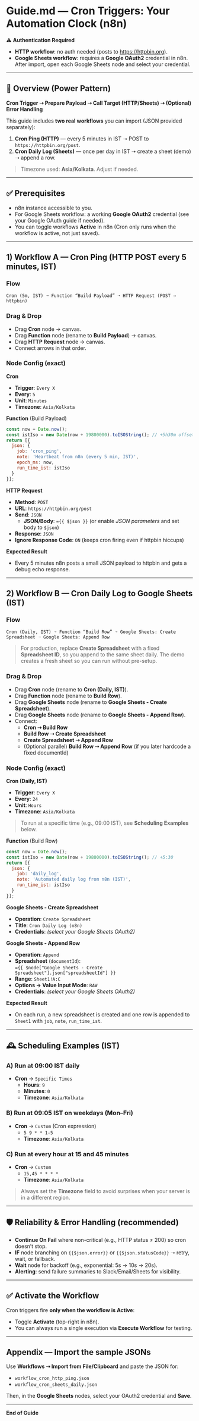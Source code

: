 # Guide.md — Cron Triggers: Your Automation Clock (n8n)

⚠️ **Authentication Required**
- **HTTP workflow**: no auth needed (posts to https://httpbin.org).
- **Google Sheets workflow**: requires a **Google OAuth2** credential in n8n. After import, open each Google Sheets node and select your credential.

---

## 🔎 Overview (Power Pattern)
**Cron Trigger ➝ Prepare Payload ➝ Call Target (HTTP/Sheets) ➝ (Optional) Error Handling**

This guide includes **two real workflows** you can import (JSON provided separately):
1. **Cron Ping (HTTP)** — every 5 minutes in IST ➝ POST to `https://httpbin.org/post`.
2. **Cron Daily Log (Sheets)** — once per day in IST ➝ create a sheet (demo) ➝ append a row.

> Timezone used: **Asia/Kolkata**. Adjust if needed.

---

## ✅ Prerequisites
- n8n instance accessible to you.
- For Google Sheets workflow: a working **Google OAuth2** credential (see your Google OAuth guide if needed).
- You can toggle workflows **Active** in n8n (Cron only runs when the workflow is active, not just saved).

---

## 1) Workflow A — Cron Ping (HTTP POST every 5 minutes, IST)

### Flow
```
Cron (5m, IST) ➝ Function “Build Payload” ➝ HTTP Request (POST → httpbin)
```

### Drag & Drop
- Drag **Cron** node → canvas.
- Drag **Function** node (rename to **Build Payload**) → canvas.
- Drag **HTTP Request** node → canvas.
- Connect arrows in that order.

### Node Config (exact)

**Cron**
- **Trigger**: `Every X`  
- **Every**: `5`  
- **Unit**: `Minutes`  
- **Timezone**: `Asia/Kolkata`

**Function** (Build Payload)
```js
const now = Date.now();
const istIso = new Date(now + 19800000).toISOString(); // +5h30m offset
return [{
  json: {
    job: 'cron_ping',
    note: 'Heartbeat from n8n (every 5 min, IST)',
    epoch_ms: now,
    run_time_ist: istIso
  }
}];
```

**HTTP Request**
- **Method**: `POST`
- **URL**: `https://httpbin.org/post`
- **Send**: `JSON`  
  - **JSON/Body**: `={{ $json }}`  (or enable *JSON parameters* and set body to `$json`)
- **Response**: `JSON`
- **Ignore Response Code**: `ON` (keeps cron firing even if httpbin hiccups)

**Expected Result**
- Every 5 minutes n8n posts a small JSON payload to httpbin and gets a debug echo response.

---

## 2) Workflow B — Cron Daily Log to Google Sheets (IST)

### Flow
```
Cron (Daily, IST) ➝ Function “Build Row” ➝ Google Sheets: Create Spreadsheet ➝ Google Sheets: Append Row
```
> For production, replace **Create Spreadsheet** with a fixed **Spreadsheet ID**, so you append to the same sheet daily. The demo creates a fresh sheet so you can run without pre-setup.

### Drag & Drop
- Drag **Cron** node (rename to **Cron (Daily, IST)**).
- Drag **Function** node (rename to **Build Row**).
- Drag **Google Sheets** node (rename to **Google Sheets - Create Spreadsheet**).
- Drag **Google Sheets** node (rename to **Google Sheets - Append Row**).
- Connect:
  - **Cron ➝ Build Row**
  - **Build Row ➝ Create Spreadsheet**
  - **Create Spreadsheet ➝ Append Row**
  - (Optional parallel) **Build Row ➝ Append Row** (if you later hardcode a fixed documentId)

### Node Config (exact)

**Cron (Daily, IST)**
- **Trigger**: `Every X`
- **Every**: `24`
- **Unit**: `Hours`
- **Timezone**: `Asia/Kolkata`
> To run at a specific time (e.g., 09:00 IST), see **Scheduling Examples** below.

**Function** (Build Row)
```js
const now = Date.now();
const istIso = new Date(now + 19800000).toISOString(); // +5:30
return [{
  json: {
    job: 'daily_log',
    note: 'Automated daily log from n8n (IST)',
    run_time_ist: istIso
  }
}];
```

**Google Sheets - Create Spreadsheet**
- **Operation**: `Create Spreadsheet`
- **Title**: `Cron Daily Log (n8n)`
- **Credentials**: *(select your Google Sheets OAuth2)*

**Google Sheets - Append Row**
- **Operation**: `Append`
- **Spreadsheet** (`documentId`):  
  `={{ $node["Google Sheets - Create Spreadsheet"].json["spreadsheetId"] }}`
- **Range**: `Sheet1!A:C`
- **Options → Value Input Mode**: `RAW`
- **Credentials**: *(select your Google Sheets OAuth2)*

**Expected Result**
- On each run, a new spreadsheet is created and one row is appended to `Sheet1` with `job`, `note`, `run_time_ist`.

---

## 🕰 Scheduling Examples (IST)

### A) Run at **09:00 IST daily**
- **Cron** → `Specific Times`
  - **Hours**: `9`
  - **Minutes**: `0`
  - **Timezone**: `Asia/Kolkata`

### B) Run at **09:05 IST on weekdays (Mon–Fri)**
- **Cron** → `Custom` (Cron expression)
  - `5 9 * * 1-5`
  - **Timezone**: `Asia/Kolkata`

### C) Run at **every hour at 15 and 45 minutes**
- **Cron** → `Custom`
  - `15,45 * * * *`
  - **Timezone**: `Asia/Kolkata`

> Always set the **Timezone** field to avoid surprises when your server is in a different region.

---

## 🛡 Reliability & Error Handling (recommended)
- **Continue On Fail** where non-critical (e.g., HTTP status ≠ 200) so cron doesn’t stop.
- **IF** node branching on `{{$json.error}}` or `{{$json.statusCode}}` ➝ retry, wait, or fallback.
- **Wait** node for backoff (e.g., exponential: 5s → 10s → 20s).
- **Alerting**: send failure summaries to Slack/Email/Sheets for visibility.

---

## ✅ Activate the Workflow
Cron triggers fire **only when the workflow is Active**:
- Toggle **Activate** (top-right in n8n).  
- You can always run a single execution via **Execute Workflow** for testing.

---

## Appendix — Import the sample JSONs
Use **Workflows ➝ Import from File/Clipboard** and paste the JSON for:
- `workflow_cron_http_ping.json`
- `workflow_cron_sheets_daily.json`

Then, in the **Google Sheets** nodes, select your OAuth2 credential and **Save**.

---

**End of Guide**

